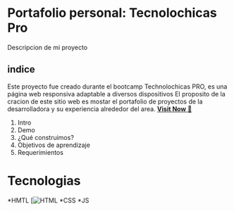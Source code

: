 # Portafolio personal: Tecnolochicas Pro

Descripcion de mi proyecto
## indice
Este proyecto fue creado durante el bootcamp Technolochicas PRO, es una página web responsiva adaptable a diversos dispositivos
El proposito de la cracion de este sitio web es mostar el portafolio de proyectos de la desarrolladora y su experiencia alrededor del area.
<a href="https://jigarsable.netlify.app/" target="_blank">**Visit Now** 🚀</a>

1. Intro
2. Demo
3. ¿Qué construimos?
4. Objetivos de aprendizaje
5. Requerimientos 


# Tecnologias
*HMTL [![HTML](https://img.shields.io/badge/html5%20-%23E34F26.svg?&style=for-the-badge&logo=html5&logoColor=white)
*CSS
*JS